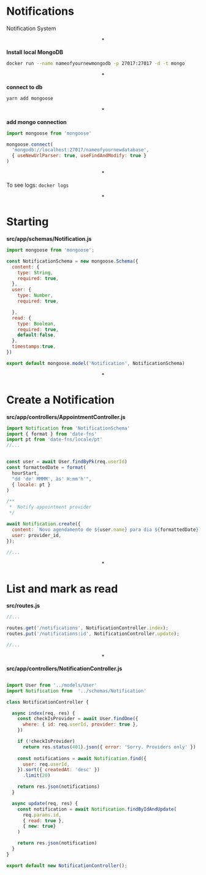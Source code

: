 # Notifications

Notification System


$$*$$

**Install local MongoDB**

```sh
docker run --name nameofyournewmongodb -p 27017:27017 -d -t mongo
```

$$*$$

**connect to db**

```sh
yarn add mongoose
```

$$*$$

**add mongo connection**
```js
import mongoose from 'mongoose'

mongoose.connect(
  'mongodb://localhost:27017/nameofyournewdatabase',
  { useNewUrlParser: true, useFindAndModify: true }
)
```

$$*$$

To see logs:  `docker logs`

 $$*$$   

# Starting

**src/app/schemas/Notification.js**

```js
import mongoose from 'mongoose';

const NotificationSchema = new mongoose.Schema({
  content: {
    type: String,
    required: true,
  },
  user: {
    type: Number,
    required: true,

  },
  read: {
    type: Boolean,
    required: true,
    default:false,
  },
  timestamps:true,
})

export default mongoose.model('Notification', NotificationSchema)
```

$$*$$

# Create a Notification

**src/app/controllers/AppointmentController.js**

```js
import Notification from 'NotificationSchema'
import { format } from 'date-fns'
import pt from 'date-fns/locale/pt'
//...


const user = await User.findByPk(req.userId)
const formattedDate = format(
  hourStart,
  "dd 'de' MMMM', às' H:mm'h'",
  { locale: pt }
)

/**
 *  Notify appointment provider
 */

await Notification.create({
  content: `Novo agendamento de ${user.name} para dia ${formattedDate}`,
  user: provider_id,
});

//...

```

$$*$$

# List and mark as read

**src/routes.js**

```js
//...

routes.get('/notifications', NotificationController.index);
routes.put('/notifications:id', NotificationController.update);

//...

```

$$*$$

**src/app/controllers/NotificationController.js**

```js

import User from '../models/User'
import Notification from  '../schemas/Notification'

class NotificationController {

  async index(req, res) {
    const checkIsProvider = await User.findOne({
      where: { id: req.userId, provider: true },
    })

    if (!checkIsProvider)
      return res.status(401).json({ error: 'Sorry. Providers only' })
    
    const notifications = await Notification.find({
      user: req.userId,
    }).sort({ createdAt: 'desc' })
      .limit(20)

    return res.json(notifications)
  }

  async update(req, res) {
    const notification = await Notification.findByIdAndUpdate(
      req.params.id,
      { read: true },
      { new: true}
    )

    return res.json(notification)
  }
}

export default new NotificationController();

```